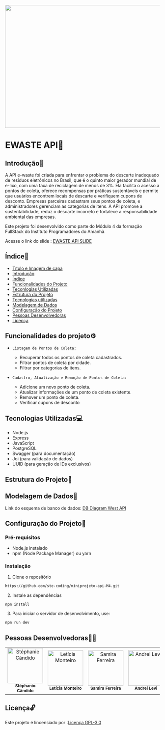 
<img src="https://img.freepik.com/fotos-premium/simbolo-de-reciclagem-de-neon-brilhante-representando-praticas-sustentaveis-modernas_38013-19715.jpg?w=740" width="1000" height="400">

# EWASTE API🔋

## Introdução📄

A API e-waste foi criada para enfrentar o problema do descarte inadequado de resíduos eletrônicos no Brasil, que é o quinto maior gerador mundial de e-lixo, com uma taxa de reciclagem de menos de 3%. Ela facilita o acesso a pontos de coleta, oferece recompensas por práticas sustentáveis e permite que usuários encontrem locais de descarte e verifiquem cupons de desconto. Empresas parceiras cadastram seus pontos de coleta, e administradores gerenciam as categorias de itens. A API promove a sustentabilidade, reduz o descarte incorreto e fortalece a responsabilidade ambiental das empresas.

Este projeto foi desenvolvido como parte do Módulo 4 da formação FullStack do Instituto Programadores do Amanhã.

Acesse o link do slide : [EWASTE API SLIDE](https://www.canva.com/design/DAGNd0V7dTI/tlWOONF_KeEnXwTwysPq0Q/edit?utm_content=DAGNd0V7dTI&utm_campaign=designshare&utm_medium=link2&utm_source=sharebutton)


## Índice🔗

* [Título e Imagem de capa](#Título-e-Imagem-de-capa)
* [Introdução](#Introdução)
* [Índice](#índice)
* [Funcionalidades do Projeto](#Funcionalidades-do-Projeto)
* [Teconlogias Utilizadas](#Tecnologias-Utilizadas)
* [Estrutura do Projeto](#Estrutura-do-Projeto)
* [Tecnologias utilizadas](#tecnologias-utilizadas)
* [Modelagem de Dados](#Modelagem-de-Dados)
* [Configuração do Projeto](#Configuração-do-Projeto)
* [Pessoas Desenvolvedoras](#Pessoas-Desenvolvedoras)
* [Licença](#licença)



## Funcionalidades do projeto⚙️

- `Listagem de Pontos de Coleta:`
  - Recuperar todos os pontos de coleta cadastrados.
  - Filtrar pontos de coleta por cidade.
  - Filtrar por categorias de itens.


- `Cadastro, Atualização e Remoção de Pontos de Coleta:`
  - Adicione um novo ponto de coleta.
  - Atualizar informações de um ponto de coleta existente.
  - Remover um ponto de coleta.
  - Verificar cupons de desconto


## Tecnologias Utilizadas💻
* Node.js
* Express
* JavaScript
* PostgreSQL
* Swagger (para documentação)
* Joi (para validação de dados)
* UUID (para geração de IDs exclusivos)


## Estrutura do Projeto📁

## Modelagem de Dados🎲

Link do esquema de banco de dados: [DB Diagram West API](https://dbdiagram.io/d/miniprojeto-m3[updated]-663851ae5b24a634d092fe70)

## Configuração do Projeto🔧

### Pré-requisitos
* Node.js instalado
* npm (Node Package Manager) ou yarn

### Instalação
1. Clone o repositório
```bash
https://github.com/ste-coding/miniprojeto-api-M4.git
```

2. Instale as dependências
```bash
npm install
```
3. Para iniciar o servidor de desenvolvimento, use:
```bash
npm run dev
```

## Pessoas Desenvolvedoras🧑‍💻

<table>
  <tr>
    <td align="center">
      <a href="https://github.com/ste-coding">
        <img src="https://avatars.githubusercontent.com/u/83964857?v=4" width="115" alt="Stéphanie Cândido"/><br />
        <sub><b>Stéphanie Cândido</b></sub>
      </a>
    </td>
    <td align="center">
      <a href="https://github.com/Monteiro-Let">
        <img src="https://avatars.githubusercontent.com/u/154276458?s=400&u=1526f34b9402fadbe89b685308ed1224f27e717e&v=4" width="115" alt="Letícia Monteiro"/><br />
        <sub><b>Letícia Monteiro</b></sub>
      </a>
    </td>
    <td align="center">
      <a href="https://github.com/samiferreira">
        <img src="https://avatars.githubusercontent.com/u/128096328?v=4" width="115" alt="Samira Ferreira"/><br />
        <sub><b>Samira Ferreira</b></sub>
      </a>
    </td>
    <td align="center">
      <a href="https://github.com/andreirce">
        <img src="https://avatars.githubusercontent.com/u/154296627?v=4" width="115" alt="Andrei Levi"/><br />
        <sub><b>Andrei Levi</b></sub>
      </a>
    </td>
    <td align="center">
      <a href="https://github.com/hewelbelmonte">
        <img src="https://avatars.githubusercontent.com/u/130703340?v=4" width="115" alt="Andrei Levi"/><br />
        <sub><b>Hewel Belmonte</b></sub>
      </a>
    </td>
  </tr>
</table>


## Licença🔓
Este projeto é lincensiado por :[Licença GPL-3.0](https://github.com/ste-coding/miniprojeto-api-M4?tab=GPL-3.0-1-ov-file#readme)